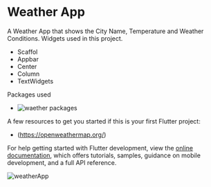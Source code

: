 # Weather App
A Weather App that shows the City Name, Temperature and Weather Conditions.
Widgets used in this project. 
- Scaffol
- Appbar
- Center
- Column
- TextWidgets

Packages used
- ![waether packages](https://github.com/Liander2/WeatherApp2/assets/150666994/758a74d5-b8df-4630-9929-531985b69f7c)


A few resources to get you started if this is your first Flutter project:
- (https://openweathermap.org/)



For help getting started with Flutter development, view the
[online documentation](https://docs.flutter.dev/), which offers tutorials,
samples, guidance on mobile development, and a full API reference.


![weatherApp](https://github.com/Liander2/WeatherApp2/assets/150666994/0523d981-83fa-48a1-bf2e-6ef903c03e30)
